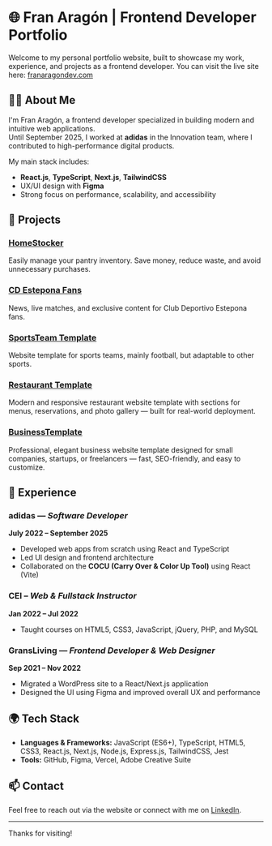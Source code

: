 # 🌐 Fran Aragón | Frontend Developer Portfolio

Welcome to my personal portfolio website, built to showcase my work, experience, and projects as a frontend developer. You can visit the live site here: [franaragondev.com](https://www.franaragondev.com/)

## 🧑‍💻 About Me

I'm Fran Aragón, a frontend developer specialized in building modern and intuitive web applications.  
Until September 2025, I worked at **adidas** in the Innovation team, where I contributed to high-performance digital products.

My main stack includes:

- **React.js**, **TypeScript**, **Next.js**, **TailwindCSS**
- UX/UI design with **Figma**
- Strong focus on performance, scalability, and accessibility

## 🚀 Projects

### [HomeStocker](https://homestocker.app/)

Easily manage your pantry inventory. Save money, reduce waste, and avoid unnecessary purchases.

### [CD Estepona Fans](https://www.cdesteponafans.com/)

News, live matches, and exclusive content for Club Deportivo Estepona fans.

### [SportsTeam Template](https://www.sportsteamtemplate.com/)

Website template for sports teams, mainly football, but adaptable to other sports.

### [Restaurant Template](https://restaurant-template.franaragondev.com/)

Modern and responsive restaurant website template with sections for menus, reservations, and photo gallery — built for real-world deployment.

### [BusinessTemplate](https://businesstemplate.franaragondev.com/)

Professional, elegant business website template designed for small companies, startups, or freelancers — fast, SEO-friendly, and easy to customize.

## 💼 Experience

### adidas — _Software Developer_

**July 2022 – September 2025**

- Developed web apps from scratch using React and TypeScript
- Led UI design and frontend architecture
- Collaborated on the **COCU (Carry Over & Color Up Tool)** using React (Vite)

### CEI – _Web & Fullstack Instructor_

**Jan 2022 – Jul 2022**

- Taught courses on HTML5, CSS3, JavaScript, jQuery, PHP, and MySQL

### GransLiving — _Frontend Developer & Web Designer_

**Sep 2021 – Nov 2022**

- Migrated a WordPress site to a React/Next.js application
- Designed the UI using Figma and improved overall UX and performance

## 🌍 Tech Stack

- **Languages & Frameworks:** JavaScript (ES6+), TypeScript, HTML5, CSS3, React.js, Next.js, Node.js, Express.js, TailwindCSS, Jest
- **Tools:** GitHub, Figma, Vercel, Adobe Creative Suite

## 📫 Contact

Feel free to reach out via the website or connect with me on [LinkedIn](https://linkedin.com/in/fran-aragon-simon).

---

Thanks for visiting!
